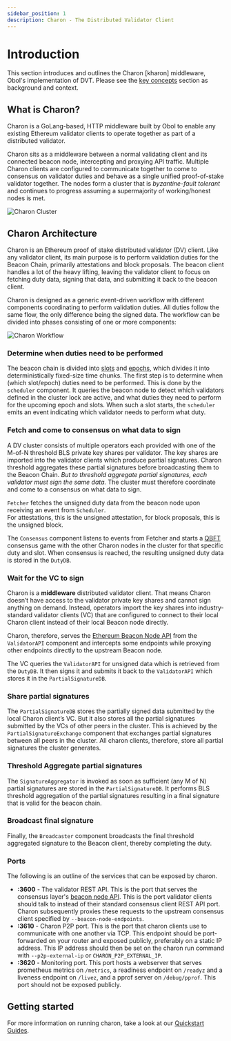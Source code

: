 ```yaml
---
sidebar_position: 1
description: Charon - The Distributed Validator Client
---
```


# Introduction

This section introduces and outlines the Charon \[kharon] middleware, Obol's implementation of DVT. Please see the [key concepts](https://github.com/ObolNetwork/obol-docs/blob/main/versioned_docs/version-v0.15.0/int/key-concepts/README.md) section as background and context.

## What is Charon?

Charon is a GoLang-based, HTTP middleware built by Obol to enable any existing Ethereum validator clients to operate together as part of a distributed validator.

Charon sits as a middleware between a normal validating client and its connected beacon node, intercepting and proxying API traffic. Multiple Charon clients are configured to communicate together to come to consensus on validator duties and behave as a single unified proof-of-stake validator together. The nodes form a cluster that is _byzantine-fault tolerant_ and continues to progress assuming a supermajority of working/honest nodes is met.

![Charon Cluster](https://github.com/ObolNetwork/obol-docs/blob/main/img/DVCluster.png)

## Charon Architecture

Charon is an Ethereum proof of stake distributed validator (DV) client. Like any validator client, its main purpose is to perform validation duties for the Beacon Chain, primarily attestations and block proposals. The beacon client handles a lot of the heavy lifting, leaving the validator client to focus on fetching duty data, signing that data, and submitting it back to the beacon client.

Charon is designed as a generic event-driven workflow with different components coordinating to perform validation duties. All duties follow the same flow, the only difference being the signed data. The workflow can be divided into phases consisting of one or more components:

![Charon Workflow](https://github.com/ObolNetwork/obol-docs/blob/main/img/workflow.jpg)

### Determine **when** duties need to be performed

The beacon chain is divided into [slots](https://eth2book.info/bellatrix/part3/config/types/#slot) and [epochs](https://eth2book.info/bellatrix/part3/config/types/#epoch), which divides it into deterministically fixed-size time chunks. The first step is to determine when (which slot/epoch) duties need to be performed. This is done by the `scheduler` component. It queries the beacon node to detect which validators defined in the cluster lock are active, and what duties they need to perform for the upcoming epoch and slots. When such a slot starts, the `scheduler` emits an event indicating which validator needs to perform what duty.

### Fetch and come to consensus on **what** data to sign

A DV cluster consists of multiple operators each provided with one of the M-of-N threshold BLS private key shares per validator. The key shares are imported into the validator clients which produce partial signatures. Charon threshold aggregates these partial signatures before broadcasting them to the Beacon Chain. _But to threshold aggregate partial signatures, each validator must sign the same data._ The cluster must therefore coordinate and come to a consensus on what data to sign.

`Fetcher` fetches the unsigned duty data from the beacon node upon receiving an event from `Scheduler`.\
For attestations, this is the unsigned attestation, for block proposals, this is the unsigned block.

The `Consensus` component listens to events from Fetcher and starts a [QBFT](https://docs.goquorum.consensys.net/configure-and-manage/configure/consensus-protocols/qbft/) consensus game with the other Charon nodes in the cluster for that specific duty and slot. When consensus is reached, the resulting unsigned duty data is stored in the `DutyDB`.

### **Wait** for the VC to sign

Charon is a **middleware** distributed validator client. That means Charon doesn’t have access to the validator private key shares and cannot sign anything on demand. Instead, operators import the key shares into industry-standard validator clients (VC) that are configured to connect to their local Charon client instead of their local Beacon node directly.

Charon, therefore, serves the [Ethereum Beacon Node API](https://ethereum.github.io/beacon-APIs/#/) from the `ValidatorAPI` component and intercepts some endpoints while proxying other endpoints directly to the upstream Beacon node.

The VC queries the `ValidatorAPI` for unsigned data which is retrieved from the `DutyDB`. It then signs it and submits it back to the `ValidatorAPI` which stores it in the `PartialSignatureDB`.

### **Share** partial signatures

The `PartialSignatureDB` stores the partially signed data submitted by the local Charon client’s VC. But it also stores all the partial signatures submitted by the VCs of other peers in the cluster. This is achieved by the `PartialSignatureExchange` component that exchanges partial signatures between all peers in the cluster. All charon clients, therefore, store all partial signatures the cluster generates.

### **Threshold Aggregate** partial signatures

The `SignatureAggregator` is invoked as soon as sufficient (any M of N) partial signatures are stored in the `PartialSignatureDB`. It performs BLS threshold aggregation of the partial signatures resulting in a final signature that is valid for the beacon chain.

### **Broadcast** final signature

Finally, the `Broadcaster` component broadcasts the final threshold aggregated signature to the Beacon client, thereby completing the duty.

### Ports

The following is an outline of the services that can be exposed by charon.

* **:3600** - The validator REST API. This is the port that serves the consensus layer's [beacon node API](https://ethereum.github.io/beacon-APIs/). This is the port validator clients should talk to instead of their standard consensus client REST API port. Charon subsequently proxies these requests to the upstream consensus client specified by `--beacon-node-endpoints`.
* **:3610** - Charon P2P port. This is the port that charon clients use to communicate with one another via TCP. This endpoint should be port-forwarded on your router and exposed publicly, preferably on a static IP address. This IP address should then be set on the charon run command with `--p2p-external-ip` or `CHARON_P2P_EXTERNAL_IP`.
* **:3620** - Monitoring port. This port hosts a webserver that serves prometheus metrics on `/metrics`, a readiness endpoint on `/readyz` and a liveness endpoint on `/livez`, and a pprof server on `/debug/pprof`. This port should not be exposed publicly.

## Getting started

For more information on running charon, take a look at our [Quickstart Guides](../int/quickstart/index.md).

